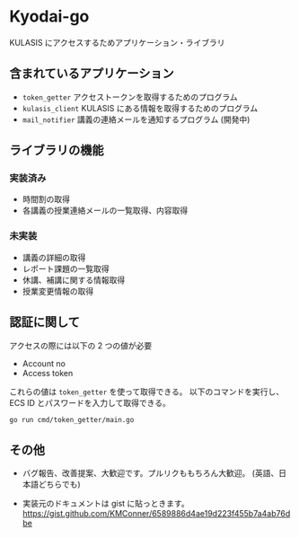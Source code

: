 # Kyodai-go

KULASIS にアクセスするためアプリケーション・ライブラリ

## 含まれているアプリケーション

- `token_getter` アクセストークンを取得するためのプログラム
- `kulasis_client` KULASIS にある情報を取得するためのプログラム
- `mail_notifier` 講義の連絡メールを通知するプログラム (開発中)

## ライブラリの機能

### 実装済み

- 時間割の取得
- 各講義の授業連絡メールの一覧取得、内容取得

### 未実装

- 講義の詳細の取得
- レポート課題の一覧取得
- 休講、補講に関する情報取得
- 授業変更情報の取得

## 認証に関して

アクセスの際には以下の 2 つの値が必要

- Account no
- Access token

これらの値は `token_getter` を使って取得できる。
以下のコマンドを実行し、 ECS ID とパスワードを入力して取得できる。

```bash
go run cmd/token_getter/main.go 
```

## その他

- バグ報告、改善提案、大歓迎です。プルリクももちろん大歓迎。 (英語、日本語どちらでも)

- 実装元のドキュメントは gist に貼っときます。 <https://gist.github.com/KMConner/6589886d4ae19d223f455b7a4ab76dbe>
